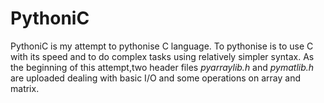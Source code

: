 # PythoniC
PythoniC is my attempt to pythonise C language. To pythonise is to use C with its speed and to do complex tasks using relatively simpler syntax.
As the beginning of this attempt,two header files *pyarraylib.h* and *pymatlib.h* are uploaded dealing with basic I/O and some operations on array and matrix.
